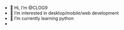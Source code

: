 - 👋 Hi, I’m @CLOG9
- 👀 I’m interested in desktop/mobile/web development
- 🌱 I’m currently learning python
-


<!---
CLOG9/CLOG9 is a ✨ special ✨ repository because its `README.md` (this file) appears on your GitHub profile.
You can click the Preview link to take a look at your changes.
--->
